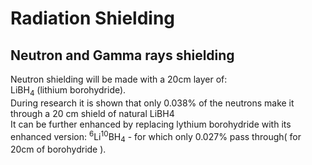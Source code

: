 # Radiation Shielding
## Neutron and Gamma rays shielding
Neutron shielding will be made with a 20cm layer of:  
LiBH<sub>4</sub>  (lithium borohydride).<br>
During research it is shown that only 0.038% of the neutrons make it through a 20 cm shield of natural LiBH4<br>
It can be further enhanced by replacing lythium borohydride with its enhanced version: <sup>6</sup>Li<sup>10</sup>BH<sub>4</sub> - for which only 0.027% pass through( for 20cm of borohydride ).
